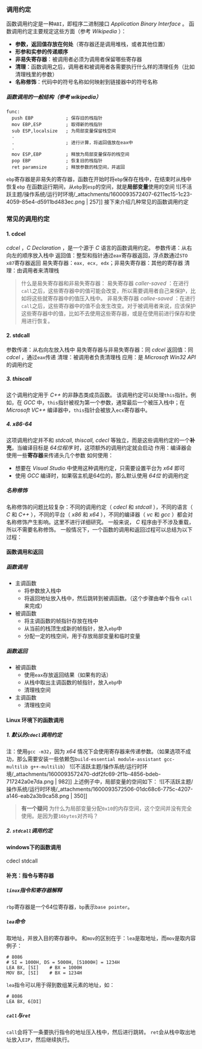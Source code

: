 
### 调用约定
函数调用约定是一种`ABI`，即程序二进制接口 _Application Binary Interface_ 。
函数调用约定主要规定这些方面（参考 _Wikipedia_ ）：

- **参数，返回值存放在何处**（寄存器还是调用堆栈，或者其他位置）
- **形参和实参的传递顺序**
- **非易失寄存器**：被调用者必须为调用者保留哪些寄存器
- **清理**：函数调用之后，调用者和被调用者各需要执行什么样的清理任务（比如清理栈里的参数）
- **名称修饰**：代码中的符号名称如何映射到链接器中的符号名称


##### 函数调用的一般结构（参考 wikipedia）
```assembly
func:
  push EBP            ; 保存旧的栈指针
  mov EBP,ESP         ; 取得新的栈指针
  sub ESP,localsize   ; 为局部变量保留栈空间
  .
  .                   ; 进行计算，将返回值放在eax中
  .
  mov ESP,EBP         ; 释放为局部变量保存的栈空间
  pop EBP             ; 恢复旧的栈指针
  ret paramsize       ; 释放参数的栈空间，并返回
```
`ebp`寄存器是非易失的寄存器，函数在开始时将`ebp`保存在栈中，在结束时从栈中恢复`ebp`
在函数运行期间，从`ebp`到`esp`的空间，就是**局部变量**使用的空间
![[不活跃主题/操作系统/运行时环境/_attachments/1600093572407-6211ec15-1c23-4059-85e4-d5911bd483ec.png | 257]]
接下来介绍几种常见的函数调用约定


### 常见的调用约定

#### 1. cdcel
_cdcel_ ，_C Declaration_ ，是一个源于 _C_ 语言的函数调用约定。
参数传递：从右向左的顺序放入栈中
返回值：整型和指针通过`eax`寄存器返回，浮点数通过`STO x87`寄存器返回
易失寄存器：`eax, ecx, edx`；非易失寄存器：其他的寄存器
清理：由调用者来清理栈
> 什么是易失寄存器和非易失寄存器：
> 易失寄存器 _caller-saved_ ：在进行`call`之后，这些寄存器中的值可能会改变，所以需要调用者自己来保护，比如将这些就寄存器中的值压入栈中。
> 非易失寄存器 _callee-saved_ ：在进行`call`之后，这些寄存器中的值不会发生改变。对于被调用者来说，应该保护这些寄存器中的值，比如不去使用这些寄存器，或是在使用前进行保存和使用进行恢复。



#### 2. stdcall
参数传递：从右向左放入栈中
易失寄存器与非易失寄存器：同 _cdcel_
返回值：同 _cdcel_ ，通过`eax`传递
清理：被调用者负责清理栈
应用：是 _Microsoft Win32 API_ 的调用约定


##### 3. thiscall
这个调用约定用于 _C++_ 的非静态类成员函数。
该调用约定可以处理`this`指针。例如，在 _GCC_ 中，`this`指针被视为第一个参数，通常最后一个被压入栈中；在 _Microsoft VC++_ 编译器中，`this`指针会被放入`ecx`寄存器中。

##### 4. x86-64
这项调用约定并不和 _stdcall, thiscall, cdecl_ 等独立，而是这些调用约定的一个**补充**，当编译目标是 _64位程序_ 时，这项额外的调用约定就会启动
作用：编译器会使用一些**寄存器**来传递头几个参数
如何使用：

- 想要在 _Visual Studio_ 中使用这种调用约定，只需要设置平台为 _x64_ 即可
- 使用 _GCC_ 编译时，如果宿主机是64位的，那么默认使用 _64位_ 的调用约定

##### 名称修饰
名称修饰的问题比较复杂：不同的调用约定（ _cdecl_ 和 _stdcall_ ），不同的语言（ _C_ 和 _C++_ ），不同的平台（ _x86_ 和 _x64_ ），不同的编译器（ _vc_ 和 _gcc_ ）都会对名称修饰产生影响。这里不进行详细研究。
一般来说， _C_ 程序由于不涉及重载，所以不需要名称修饰。
一般情况下，一个函数的调用和返回过程可以总结为以下过程：

#### 函数调用和返回

##### 函数调用

- 主调函数
   - 将参数放入栈中
   - 将返回地址放入栈中，然后跳转到被调函数。（这个步骤由单个指令 `call` 来完成）
- 被调函数
   - 将主调函数的帧指针存放在栈中
   - 从当前的栈顶生成新的帧指针，放入`ebp`中
   - 分配一定的栈空间，用于存放局部变量和临时变量

##### 函数返回

- 被调函数
   - 使用`eax`存放返回结果（如果有的话）
   - 从栈中取出主调函数的帧指针，放入`ebp`中
   - 清理栈空间
- 主调函数
   - 清理栈空间

#### Linux 环境下的函数调用

##### 1. 默认的`cdecl`调用约定
注：使用`gcc -m32`，因为 _x64_ 情况下会使用寄存器来传递参数。（如果选项不成功，那么需要安装一些依赖包`build-essential module-assistant gcc-multilib g++-multilib`）
![[不活跃主题/操作系统/运行时环境/_attachments/1600093572470-ddf2fc69-2f1b-4856-bdeb-717242a0e7da.png | 982]]
上述例子中，局部变量的空间如下：
![[不活跃主题/操作系统/运行时环境/_attachments/1600093572506-01dc68c6-775c-4207-a146-eab2a3b9ca58.png | 350]]
> **有一个疑问**
> 为什么为局部变量分配`0x10`的内存空间，这个空间并没有完全使用。是因为要`16bytes`对齐吗？


##### 2. `stdcall`调用约定

#### windows下的函数调用
cdecl
stdcall

#### 补充：指令与寄存器

##### `linux`指令和寄存器解释
`rbp`寄存器是一个64位寄存器，`bp`表示`base pointer`。

##### `lea`命令
取地址，并放入目的寄存器中。
和`mov`的区别在于：`lea`是取地址，而`mov`是取内容
例子：
```assembly
# 8086
# SI = 1000H, DS = 5000H, [51000H] = 1234H
LEA BX, [SI]	# BX = 1000H
MOV BX, [SI]	# BX = 1234H
```
`lea`指令可以用于得到数组某元素的地址，如：
```assembly
# 8086
LEA BX, 6[DI]
```

##### `call`与`ret`
`call`会将下一条要执行指令的地址压入栈中，然后进行跳转。
`ret`会从栈中取出地址放入`EIP`，然后继续执行。
